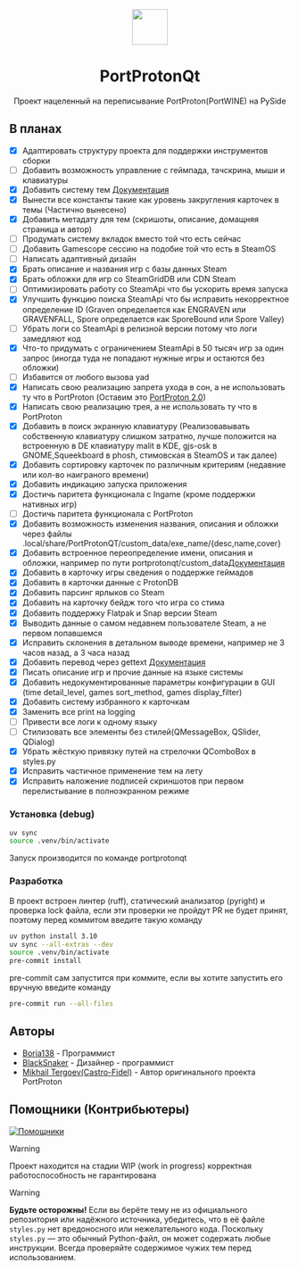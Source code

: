 <div align="center">
  <img src="https://raw.githubusercontent.com/Castro-Fidel/PortWINE/master/data_from_portwine/img/gui/portproton.svg" width="64">
  <h1 align="center">PortProtonQt</h1>
  <p align="center">Проект нацеленный на переписывание PortProton(PortWINE) на PySide</p>
</div>

## В планах

- [X] Адаптировать структуру проекта для поддержки инструментов сборки
- [ ] Добавить возможность управление с геймпада, тачскрина, мыши и клавиатуры
- [X] Добавить систему тем [Документация](portprotonqt/themes/README.md)
- [X] Вынести все константы такие как уровень закругления карточек в темы (Частично вынесено)
- [X] Добавить метадату для тем (скришоты, описание, домащняя страница и автор)
- [ ] Продумать систему вкладок вместо той что есть сейчас
- [ ] Добавить Gamescope сессию на подобие той что есть в SteamOS
- [ ] Написать адаптивный дизайн
- [X] Брать описание и названия игр с базы данных Steam
- [X] Брать обложки для игр со SteamGridDB или CDN Steam
- [ ] Оптимизировать работу со SteamApi что бы ускорить время запуска
- [X] Улучшить функцию поиска SteamApi что бы исправить некорректное определение ID (Graven определается как ENGRAVEN или GRAVENFALL, Spore определается как SporeBound или Spore Valley)
- [ ] Убрать логи со SteamApi в релизной версии потому что логи замедляют код
- [X] Что-то придумать с ограничением SteamApi в 50 тысяч игр за один запрос (иногда туда не попадают нужные игры и остаются без обложки)
- [ ] Избавится от любого вызова yad
- [X] Написать свою реализацию запрета ухода в сон, а не использовать ту что в PortProton (Оставим это [PortProton 2.0](https://github.com/Castro-Fidel/PortProton_2.0))
- [X] Написать свою реализацию трея, а не использовать ту что в PortProton
- [X] Добавить в поиск экранную клавиатуру (Реализовавывать собственную клавиатуру слишком затратно, лучше положится на встроенную в DE клавиатуру malit в KDE, gjs-osk в GNOME,Squeekboard в phosh, стимовская в SteamOS и так далее)
- [X] Добавить сортировку карточек по различным критериям (недавние или кол-во наиграного времени)
- [X] Добавить индикацию запуска приложения
- [X] Достичь паритета функционала с Ingame (кроме поддержки нативных игр)
- [ ] Достичь паритета функционала с PortProton
- [X] Добавить возможность изменения названия, описания и обложки через файлы .local/share/PortProtonQT/custom_data/exe_name/{desc,name,cover}
- [X] Добавить встроенное переопределение имени, описания и обложки, например по пути portprotonqt/custom_data[Документация](portprotonqt/custom_data/README.md)
- [X] Добавить в карточку игры сведения о поддержке геймадов
- [X] Добавить в карточки данные с ProtonDB
- [X] Добавить парсинг ярлыков со Steam
- [X] Добавить на карточку бейдж того что игра со стима
- [X] Добавить поддержку Flatpak и Snap версии Steam
- [X] Выводить данные о самом недавнем пользователе Steam, а не первом попавшемся
- [X] Исправить склонения в детальном выводе времени, например не 3 часов назад, а 3 часа назад
- [X] Добавить перевод через gettext [Документация](portprotonqt/locales/README.md)
- [X] Писать описание игр и прочие данные на языке системы
- [X] Добавить недокументированные параметры конфигурации в GUI (time detail_level, games sort_method, games display_filter)
- [X] Добавить систему избранного к карточкам
- [X] Заменить все print на logging
- [ ] Привести все логи к одному языку
- [ ] Стилизовать все элементы без стилей(QMessageBox, QSlider, QDialog)
- [X] Убрать жёсткую привязку путей на стрелочки QComboBox в styles.py
- [X] Исправить частичное применение тем на лету
- [X] Исправить наложение подписей скриншотов при первом перелистывание в полноэкранном режиме

### Установка (debug)

```sh
uv sync
source .venv/bin/activate
```

Запуск производится по команде portprotonqt

### Разработка

В проект встроен линтер (ruff), статический анализатор (pyright) и проверка lock файла, если эти проверки не пройдут PR не будет принят, поэтому перед коммитом введите такую команду

```sh
uv python install 3.10
uv sync --all-extras --dev
source .venv/bin/activate
pre-commit install
```

pre-commit сам запустится при коммите, если вы хотите запустить его вручную введите команду

```sh
pre-commit run --all-files
```

## Авторы

* [Boria138](https://github.com/Boria138) - Программист
* [BlackSnaker](https://github.com/BlackSnaker) - Дизайнер - программист
* [Mikhail Tergoev(Castro-Fidel)](https://github.com/Castro-Fidel) - Автор оригинального проекта PortProton

## Помощники (Контрибьютеры)

[![Помощники](https://contrib.rocks/image?repo=Boria138/PortProtonQT)](https://github.com/Boria138/PortProtonQT/graphs/contributors)

> [!WARNING]
> Проект находится на стадии WIP (work in progress) корректная работоспособность не гарантирована


> [!WARNING]
> **Будьте осторожны!** Если вы берёте тему не из официального репозитория или надёжного источника, убедитесь, что в её файле `styles.py` нет вредоносного или нежелательного кода. Поскольку `styles.py` — это обычный Python-файл, он может содержать любые инструкции. Всегда проверяйте содержимое чужих тем перед использованием.
